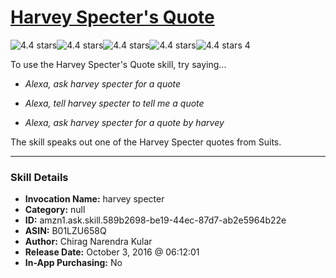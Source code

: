 # [Harvey Specter's Quote](http://alexa.amazon.com/#skills/amzn1.ask.skill.589b2698-be19-44ec-87d7-ab2e5964b22e)
![4.4 stars](../../images/ic_star_black_18dp_1x.png)![4.4 stars](../../images/ic_star_black_18dp_1x.png)![4.4 stars](../../images/ic_star_black_18dp_1x.png)![4.4 stars](../../images/ic_star_black_18dp_1x.png)![4.4 stars](../../images/ic_star_half_black_18dp_1x.png) 4

To use the Harvey Specter's Quote skill, try saying...

* *Alexa, ask harvey specter for a quote*

* *Alexa, tell harvey specter to tell me a quote*

* *Alexa, ask harvey specter for a quote by harvey*

The skill speaks out one of the Harvey Specter quotes from Suits.

***

### Skill Details

* **Invocation Name:** harvey specter
* **Category:** null
* **ID:** amzn1.ask.skill.589b2698-be19-44ec-87d7-ab2e5964b22e
* **ASIN:** B01LZU658Q
* **Author:** Chirag Narendra Kular
* **Release Date:** October 3, 2016 @ 06:12:01
* **In-App Purchasing:** No
